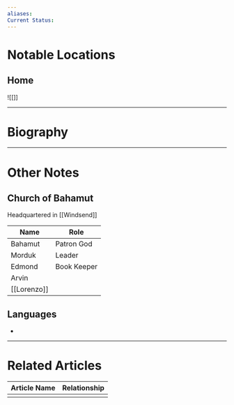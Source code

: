 ```yaml
---
aliases: 
Current Status: 
---
```

# Notable Locations
## Home
![[]]

---
# Biography

---
# Other Notes
## Church of Bahamut
Headquartered in [[Windsend]]

| Name        | Role        |
| ----------- | ----------- |
| Bahamut     | Patron God  |
| Morduk      | Leader      |
| Edmond      | Book Keeper |
| Arvin       |             |
| [[Lorenzo]] |             |

## Languages
- 

---
# Related Articles

| Article Name | Relationship |
| ------------ | ------------ |
|              |              |
